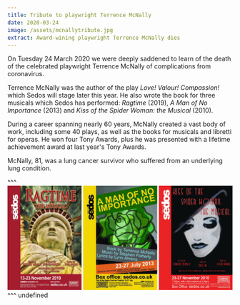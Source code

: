 ```yaml
---
title: Tribute to playwright Terrence McNally
date: 2020-03-24
image: /assets/mcnallytribute.jpg
extract: Award-wining playwright Terrence McNally dies
---
```

On Tuesday 24 March 2020 we were deeply saddened to learn of the death of the celebrated playwright Terrence McNally of complications from coronavirus.

Terrence McNally was the author of the play *Love! Valour! Compassion!* which Sedos will stage later this year. He also wrote the book for three musicals which Sedos has performed: *Ragtime* (2019), *A Man of No Importance* (2013) and *Kiss of the Spider Woman: the Musical* (2010).

During a career spanning nearly 60 years, McNally created a vast body of work, including some 40 plays, as well as the books for musicals and libretti for operas. He won four Tony Awards, plus he was presented with a lifetime achievement award at last year's Tony Awards.

McNally, 81, was a lung cancer survivor who suffered from an underlying lung condition.

^^^ ![](/assets/mcnallytribute.jpg) 
^^^ undefined